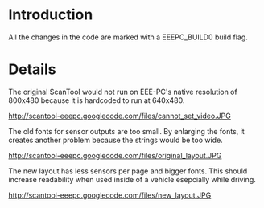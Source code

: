 # Introduction #

All the changes in the code are marked with a EEEPC\_BUILD0 build flag.

# Details #

The original ScanTool would not run on EEE-PC's native resolution of 800x480 because it is hardcoded to run at 640x480.

http://scantool-eeepc.googlecode.com/files/cannot_set_video.JPG

The old fonts for sensor outputs are too small. By enlarging the fonts, it creates another problem because the strings would be too wide.

http://scantool-eeepc.googlecode.com/files/original_layout.JPG

The new layout has less sensors per page and bigger fonts. This should increase readability when used inside of a vehicle esepcially while driving.

http://scantool-eeepc.googlecode.com/files/new_layout.JPG